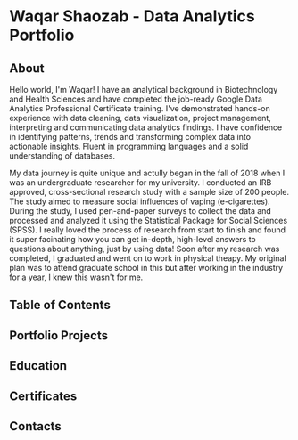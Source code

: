 # Waqar Shaozab - Data Analytics Portfolio
## About
Hello world, I'm Waqar! I have an analytical background in Biotechnology and Health Sciences and have completed the job-ready Google Data Analytics Professional Certificate training. I've demonstrated hands-on experience with data cleaning, data visualization, project management, interpreting and communicating data analytics findings. I have confidence in identifying patterns, trends and transforming complex data into actionable insights. Fluent in programming languages and a solid understanding of databases.

My data journey is quite unique and actully began in the fall of 2018 when I was an undergraduate researcher for my university. I conducted an IRB approved, cross-sectional research study with a sample size of 200 people. The study aimed to measure social influences of vaping (e-cigarettes). During the study, I used pen-and-paper surveys to collect the data and processed and analyzed it using the Statistical Package for Social Sciences (SPSS). I really loved the process of research from start to finish and found it super facinating how you can get in-depth, high-level answers to questions about anything, just by using data! Soon after my research was completed, I graduated and went on to work in physical theapy. My original plan was to attend graduate school in this but after working in the industry for a year, I knew this wasn't for me.
## Table of Contents
## Portfolio Projects
## Education
## Certificates
## Contacts
